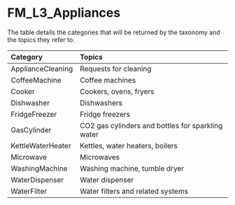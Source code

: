 # FM_L3_Appliances

The table details the categories that will be returned by the taxonomy and the topics they refer to.

| Category | Topics |
| :--- | :--- |
| ApplianceCleaning | Requests for cleaning |
| CoffeeMachine | Coffee machines |
| Cooker | Cookers, ovens, fryers |
| Dishwasher | Dishwashers |
| FridgeFreezer | Fridge freezers |
| GasCylinder | CO2 gas cylinders and bottles for sparkling water |
| KettleWaterHeater | Kettles, water heaters, boilers |
| Microwave | Microwaves |
| WashingMachine | Washing machine, tumble dryer |
| WaterDispenser | Water dispenser |
| WaterFilter | Water filters and related systems |